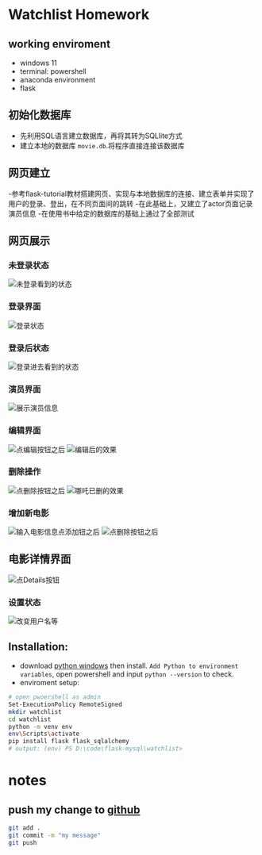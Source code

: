 
# Watchlist Homework
## working enviroment
- windows 11
- terminal: powershell
- anaconda environment
- flask

## 初始化数据库
- 先利用SQL语言建立数据库，再将其转为SQLlite方式
- 建立本地的数据库 `movie.db`.将程序直接连接该数据库

## 网页建立
-参考flask-tutorial教材搭建网页、实现与本地数据库的连接、建立表单并实现了用户的登录、登出，在不同页面间的跳转
-在此基础上，又建立了actor页面记录演员信息
-在使用书中给定的数据库的基础上通过了全部测试

## 网页展示

### 未登录状态
![未登录看到的状态](./screenshots/logout.png)

### 登录界面
![登录状态](./screenshots/login.png)

### 登录后状态
![登录进去看到的状态](./screenshots/login_state.png)

### 演员界面
![展示演员信息](./screenshots/actor_state.png)

### 编辑界面
![点编辑按钮之后](./screenshots/edit1.png)
![编辑后的效果](./screenshots/edit2.png)

### 删除操作
![点删除按钮之后](./screenshots/delete.png)
![哪吒已删的效果](./screenshots/delete2.png)

### 增加新电影
![输入电影信息点添加钮之后](./screenshots/add1.png)
![点删除按钮之后](./screenshots/add2.png)

## 电影详情界面
![点Details按钮](./screenshots/movie_details.png)

### 设置状态
![改变用户名等](./screenshots/settings.png)


## Installation:
- download [python windows](https://www.python.org/ftp/python/3.12.0/python-3.12.0-amd64.exe) then install. `Add Python to environment variables`, open powershell and input `python --version` to check.
- enviroment setup:
```bash
# open pwoershell as admin
Set-ExecutionPolicy RemoteSigned
mkdir watchlist
cd watchlist
python -m venv env
env\Scripts\activate
pip install flask flask_sqlalchemy
# output: (env) PS D:\code\flask-mysql\watchlist>
```

# notes
## push my change to [github](https://github.com/2021201554zqy/RucMovie)
```bash
git add .
git commit -m "my message"
git push
```